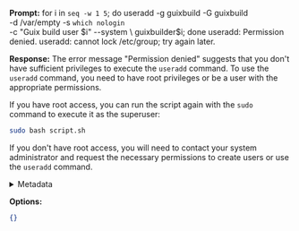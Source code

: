 **Prompt:**
for i in `seq -w 1 5`;
do
useradd -g guixbuild -G guixbuild \
        -d /var/empty -s `which nologin` \
        -c "Guix build user $i" --system \
        guixbuilder$i;
done
useradd: Permission denied.
useradd: cannot lock /etc/group; try again later.

**Response:**
The error message "Permission denied" suggests that you don't have sufficient privileges to execute the `useradd` command. To use the `useradd` command, you need to have root privileges or be a user with the appropriate permissions.

If you have root access, you can run the script again with the `sudo` command to execute it as the superuser:

```bash
sudo bash script.sh
```

If you don't have root access, you will need to contact your system administrator and request the necessary permissions to create users or use the `useradd` command.

<details><summary>Metadata</summary>

- Duration: 5495 ms
- Datetime: 2023-09-22T12:59:29.512046
- Model: gpt-3.5-turbo-0613

</details>

**Options:**
```json
{}
```

